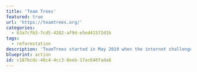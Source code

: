 ```yaml
---
title: 'Team Trees'
featured: true
url: 'https://teamtrees.org/'
categories:
  - 63a7cfb3-7cd5-4282-af9d-e5ed41572d1b
tags:
  - reforestation
description: 'TeamTrees started in May 2019 when the internet challenged [Mr. Beast](https://twitter.com/MrBeastYT) to plant 20 million trees to commemorate hitting the 20M subscriber milestone. Fans then suggested he band together with a bunch of other YouTubers and influencers to make it happen.'
blueprint: action
id: c187bcdc-46c4-4cc3-8eeb-17ac646fada8
---
```

